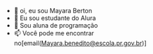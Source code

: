 - 👋 oi, eu sou Mayara Berton
- 👀 Eu sou estudante do Alura 
- 🌱 Sou aluna de programação 
- 📫 Você pode me encontrar no[email(Mayara.benedito@escola.pr.gov.br)]

<!---
weliton0musqu1silva/weliton0musqu1silva is a ✨ special ✨ repository because its `README.md` (this file) appears on your GitHub profile.
You can click the Preview link to take a look at your changes.
--->
